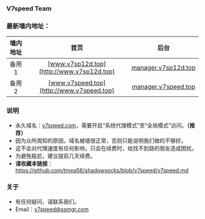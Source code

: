### V7speed Team
### 最新墙内地址：

| 墙内地址 | 首页 | 后台 |
| :--------: | :-----: | :----: |
| 备用1 | [www.v7sp12d.top](http://www.v7sp12d.top) | [manager.v7sp12d.top](http://manager.v7sp12d.top) |
| 备用2 | [www.v7speed.top](http://www.v7speed.top) | [manager.v7speed.top](http://manager.v7speed.top) |

### 说明
- 永久域名：[v7speed.com](http://v7speed.com/)，需要开启“系统代理模式”至“全局模式”访问。**（推荐）**
- 因为众所周知的原因，域名被墙很正常，否则只能说明我们做的不够好。
- 这不会对代理速度有任何影响，只会在续费时，给找不到路的朋友造成困扰。
- 为避免尴尬，建议提前几天续费。
- **请收藏本链接**：<https://github.com/tmxq56/shadowsocks/blob/v7speed/v7speed.md>
### 关于
- 有任何疑问，请联系我们。
- Email：v7speed@ssmgr.com
